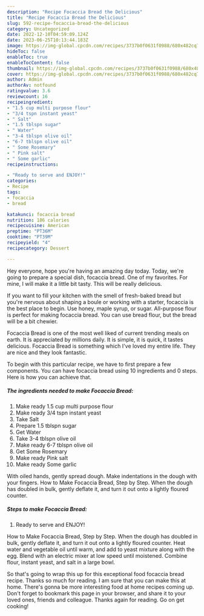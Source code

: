 ```yaml
---
description: "Recipe Focaccia Bread the Delicious"
title: "Recipe Focaccia Bread the Delicious"
slug: 592-recipe-focaccia-bread-the-delicious
category: Uncategorized
date: 2022-12-10T04:59:09.124Z
date: 2023-06-25T10:13:44.183Z
image: https://img-global.cpcdn.com/recipes/3737b0f0631f0988/680x482cq70/focaccia-bread-recipe-main-photo.jpg
hideToc: false
enableToc: true
enableTocContent: false
thumbnail: https://img-global.cpcdn.com/recipes/3737b0f0631f0988/680x482cq70/focaccia-bread-recipe-main-photo.jpg
cover: https://img-global.cpcdn.com/recipes/3737b0f0631f0988/680x482cq70/focaccia-bread-recipe-main-photo.jpg
author: Admin
authorAv: notfound
ratingvalue: 3.6
reviewcount: 16
recipeingredient:
- "1.5 cup multi purpose flour"
- "3/4 tspn instant yeast"
- " Salt"
- "1.5 tblspn sugar"
- " Water"
- "3-4 tblspn olive oil"
- "6-7 tblspn olive oil"
- " Some Rosemary"
- " Pink salt"
- " Some garlic"
recipeinstructions:

- "Ready to serve and ENJOY!"
categories:
- Recipe
tags:
- focaccia
- bread

katakunci: focaccia bread 
nutrition: 186 calories
recipecuisine: American
preptime: "PT36M"
cooktime: "PT39M"
recipeyield: "4"
recipecategory: Dessert

---
```



Hey everyone, hope you're having an amazing day today. Today, we're going to prepare a special dish, focaccia bread. One of my favorites. For mine, I will make it a little bit tasty. This will be really delicious.

If you want to fill your kitchen with the smell of fresh-baked bread but you&#39;re nervous about shaping a boule or working with a starter, focaccia is the best place to begin. Use honey, maple syrup, or sugar. All-purpose flour is perfect for making focaccia bread. You can use bread flour, but the bread will be a bit chewier.

Focaccia Bread is one of the most well liked of current trending meals on earth. It is appreciated by millions daily. It is simple, it is quick, it tastes delicious. Focaccia Bread is something which I've loved my entire life. They are nice and they look fantastic.


To begin with this particular recipe, we have to first prepare a few components. You can have focaccia bread using 10 ingredients and 0 steps. Here is how you can achieve that.

<!--inarticleads1-->

##### The ingredients needed to make Focaccia Bread:

1. Make ready 1.5 cup multi purpose flour
1. Make ready 3/4 tspn instant yeast
1. Take  Salt
1. Prepare 1.5 tblspn sugar
1. Get  Water
1. Take 3-4 tblspn olive oil
1. Make ready 6-7 tblspn olive oil
1. Get  Some Rosemary
1. Make ready  Pink salt
1. Make ready  Some garlic


With oiled hands, gently spread dough. Make indentations in the dough with your fingers. How to Make Focaccia Bread, Step by Step. When the dough has doubled in bulk, gently deflate it, and turn it out onto a lightly floured counter. 

<!--inarticleads2-->

##### Steps to make Focaccia Bread:


1. Ready to serve and ENJOY!

How to Make Focaccia Bread, Step by Step. When the dough has doubled in bulk, gently deflate it, and turn it out onto a lightly floured counter. Heat water and vegetable oil until warm, and add to yeast mixture along with the egg. Blend with an electric mixer at low speed until moistened. Combine flour, instant yeast, and salt in a large bowl. 

So that's going to wrap this up for this exceptional food focaccia bread recipe. Thanks so much for reading. I am sure that you can make this at home. There's gonna be more interesting food at home recipes coming up. Don't forget to bookmark this page in your browser, and share it to your loved ones, friends and colleague. Thanks again for reading. Go on get cooking!
